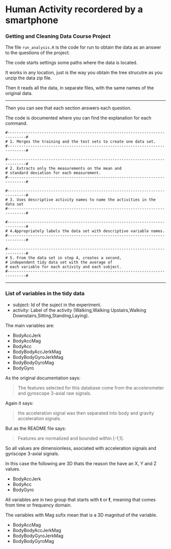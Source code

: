 Human Activity recordered by a smartphone
=========================

### Getting and Cleaning Data Course Project

The file `run_analysis.R` is the code for run to obtain the data as an answer to the questions of the project.

The code starts settings some paths where the data is located.

It works in any location, just is the way you obtain the tree strucutre as you unzip the data zip file.

Then it reads all the data, in separate files, with the same names of the original data.

----

Then you can see that each section answers each question.

The code is documented where you can find the explanation for each command.

```
#------------------------------------------------------------------------------#
# 1. Merges the training and the test sets to create one data set.
#------------------------------------------------------------------------------#
```

```
#------------------------------------------------------------------------------#
# 2. Extracts only the measurements on the mean and 
# standard deviation for each measurement. 
#------------------------------------------------------------------------------#
```

```
#------------------------------------------------------------------------------#
# 3. Uses descriptive activity names to name the activities in the data set
#------------------------------------------------------------------------------#
```

```
#------------------------------------------------------------------------------#
# 4.Appropriately labels the data set with descriptive variable names. 
#------------------------------------------------------------------------------#
```

```
#------------------------------------------------------------------------------#
# 5. From the data set in step 4, creates a second, 
# independent tidy data set with the average of 
# each variable for each activity and each subject.
#------------------------------------------------------------------------------#
```

----

### List of variables in the tidy data

- subject: Id of the suject in the experiment.
- activity: Label of the activity (Walking,Walking Upstairs,Walking Downstairs,Sitting,Standing,Laying).

The main variables are:

- BodyAccJerk
- BodyAccMag
- BodyAcc
- BodyBodyAccJerkMag
- BodyBodyGyroJerkMag
- BodyBodyGyroMag
- BodyGyro

As the original documentation says:

>The features selected for this database come from the accelerometer and gyroscope 3-axial raw signals.

Again it says:

>the acceleration signal was then separated into body and gravity acceleration signals.

But as the README file says:

>Features are normalized and bounded within [-1,1].

So all values are dimensionless, asociated with acceleration signals and gyriscope 3-axial signals.


In this case the following are 3D thats the reason the have an X, Y and Z values.

- BodyAccJerk
- BodyAcc
- BodyGyro

All variables are in two group that starts with **t** or **f**, meaning that comes from time or frequency domain.

The variables with Mag sufix mean that is a 3D magnitud of the variable.

- BodyAccMag
- BodyBodyAccJerkMag
- BodyBodyGyroJerkMag
- BodyBodyGyroMag
